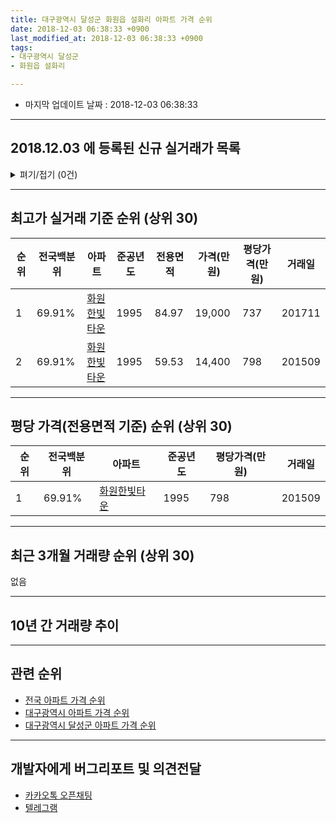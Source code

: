 ```yaml
---
title: 대구광역시 달성군 화원읍 설화리 아파트 가격 순위
date: 2018-12-03 06:38:33 +0900
last_modified_at: 2018-12-03 06:38:33 +0900
tags:
- 대구광역시 달성군
- 화원읍 설화리

---
```


* 마지막 업데이트 날짜 : 2018-12-03 06:38:33

---

## 2018.12.03 에 등록된 신규 실거래가 목록

<details>
<summary>펴기/접기 (0건)</summary>
<div markdown="1">

|아파트|전국백분위|준공년도|전용면적|가격(만원)|평당가격(만원)|거래일|
|---|---|---|---|---|---|---|
|없음|||||||


</div>
</details>

---

## 최고가 실거래 기준 순위 (상위 30)


|순위|전국백분위|아파트|준공년도|전용면적|가격(만원)|평당가격(만원)|거래일|
|---|---|---|---|---|---|---|---|
|1|69.91%|[화원한빛타운](https://search.naver.com/search.naver?query=%EB%8C%80%EA%B5%AC%EA%B4%91%EC%97%AD%EC%8B%9C+%EB%8B%AC%EC%84%B1%EA%B5%B0+%ED%99%94%EC%9B%90%EC%9D%8D+%EC%84%A4%ED%99%94%EB%A6%AC+%ED%99%94%EC%9B%90%ED%95%9C%EB%B9%9B%ED%83%80%EC%9A%B4)|1995|84.97|19,000|737|201711|
|2|69.91%|[화원한빛타운](https://search.naver.com/search.naver?query=%EB%8C%80%EA%B5%AC%EA%B4%91%EC%97%AD%EC%8B%9C+%EB%8B%AC%EC%84%B1%EA%B5%B0+%ED%99%94%EC%9B%90%EC%9D%8D+%EC%84%A4%ED%99%94%EB%A6%AC+%ED%99%94%EC%9B%90%ED%95%9C%EB%B9%9B%ED%83%80%EC%9A%B4)|1995|59.53|14,400|798|201509|


---

## 평당 가격(전용면적 기준) 순위 (상위 30)


|순위|전국백분위|아파트|준공년도|평당가격(만원)|거래일|
|---|---|---|---|---|---|
|1|69.91%|[화원한빛타운](https://search.naver.com/search.naver?query=%EB%8C%80%EA%B5%AC%EA%B4%91%EC%97%AD%EC%8B%9C+%EB%8B%AC%EC%84%B1%EA%B5%B0+%ED%99%94%EC%9B%90%EC%9D%8D+%EC%84%A4%ED%99%94%EB%A6%AC+%ED%99%94%EC%9B%90%ED%95%9C%EB%B9%9B%ED%83%80%EC%9A%B4)|1995|798|201509|


---

## 최근 3개월 거래량 순위 (상위 30)

없음

---

## 10년 간 거래량 추이


<div style="width:100%;">
    <canvas id="deal_progress" height="250"></canvas>
</div>

<script>
new Chart(document.getElementById("deal_progress"), {
    type: 'line',
    data: {
        labels: ['200812','200901','200902','200903','200904','200905','200906','200907','200908','200909','200910','200911','200912','201001','201002','201003','201004','201005','201006','201007','201008','201009','201010','201011','201012','201101','201102','201103','201104','201105','201106','201107','201108','201109','201110','201111','201112','201201','201202','201203','201204','201205','201206','201207','201208','201209','201210','201211','201212','201301','201302','201303','201304','201305','201306','201307','201308','201309','201310','201311','201312','201401','201402','201403','201404','201405','201406','201407','201408','201409','201410','201411','201412','201501','201502','201503','201504','201505','201506','201507','201508','201509','201510','201511','201512','201601','201602','201603','201604','201605','201606','201607','201608','201609','201610','201611','201612','201701','201702','201703','201704','201705','201706','201707','201708','201709','201710','201711','201712','201801','201802','201803','201804','201805','201806','201807','201808','201809','201810','201811','201812'],
        datasets: [{
            label: '실거래 수',
            pointRadius: 1,
            data: [0, 1, 0, 0, 1, 0, 1, 1, 0, 0, 1, 1, 1, 0, 1, 3, 0, 0, 1, 2, 1, 4, 3, 1, 1, 0, 1, 1, 0, 1, 0, 2, 1, 1, 2, 2, 1, 0, 1, 0, 0, 0, 0, 0, 1, 4, 1, 1, 3, 0, 0, 1, 1, 1, 1, 1, 0, 0, 1, 3, 2, 0, 1, 0, 0, 0, 2, 2, 0, 0, 1, 0, 0, 1, 1, 2, 1, 1, 2, 1, 1, 1, 1, 0, 1, 0, 0, 2, 2, 0, 0, 0, 0, 2, 0, 1, 1, 1, 1, 1, 0, 0, 1, 0, 1, 1, 2, 3, 1, 0, 1, 2, 1, 0, 0, 0, 3, 1, 0, 0, 0],
            borderColor: "rgba(255, 201, 14, 1)",
            backgroundColor: "rgba(255, 201, 14, 0.5)",
            fill: true,
        }]
    },
    options: {
        responsive: true,
        title: {
            display: true,
            text: '10년간 거래량 추이'
        },
        tooltips: {
            mode: 'index',
            intersect: false,
        },
        hover: {
            mode: 'nearest',
            intersect: true
        },
        scales: {
            xAxes: [{
                display: true,
                scaleLabel: {
                    display: true,
                    labelString: '년/월'
                }
            }],
            yAxes: [{
                display: true,
                ticks: {
                    suggestedMin: 0,
                },
                scaleLabel: {
                    display: true,
                    labelString: '실거래 수'
                }
            }]
        }
    }
});

</script>


---

## 관련 순위

- [전국 아파트 가격 순위](https://inasie.github.io/apt-ranking/전국)
- [대구광역시 아파트 가격 순위](https://inasie.github.io/apt-ranking/대구광역시)
- [대구광역시 달성군 아파트 가격 순위](https://inasie.github.io/apt-ranking/대구광역시-달성군)


---

## 개발자에게 버그리포트 및 의견전달

- [카카오톡 오픈채팅](https://open.kakao.com/o/gLJUAP4)
- [텔레그램](https://t.me/inasie)

